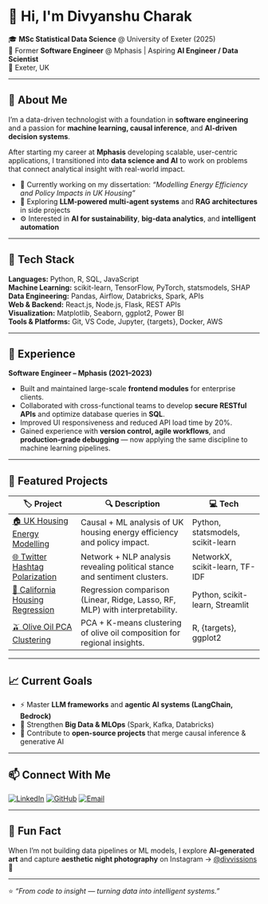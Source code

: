 # 👋 Hi, I'm Divyanshu Charak  

🎓 **MSc Statistical Data Science** @ University of Exeter (2025)  
💼 Former **Software Engineer** @ Mphasis | Aspiring **AI Engineer / Data Scientist**  
📍 Exeter, UK  

---

## 🚀 About Me

I’m a data-driven technologist with a foundation in **software engineering** and a passion for **machine learning, causal inference**, and **AI-driven decision systems**.  

After starting my career at **Mphasis** developing scalable, user-centric applications, I transitioned into **data science and AI** to work on problems that connect analytical insight with real-world impact.

- 🔬 Currently working on my dissertation: *“Modelling Energy Efficiency and Policy Impacts in UK Housing”*  
- 🧠 Exploring **LLM-powered multi-agent systems** and **RAG architectures** in side projects  
- ⚙️ Interested in **AI for sustainability**, **big-data analytics**, and **intelligent automation**

---

## 🧰 Tech Stack

**Languages:** Python, R, SQL, JavaScript  
**Machine Learning:** scikit-learn, TensorFlow, PyTorch, statsmodels, SHAP  
**Data Engineering:** Pandas, Airflow, Databricks, Spark, APIs  
**Web & Backend:** React.js, Node.js, Flask, REST APIs  
**Visualization:** Matplotlib, Seaborn, ggplot2, Power BI  
**Tools & Platforms:** Git, VS Code, Jupyter, {targets}, Docker, AWS  

---

## 💼 Experience

**Software Engineer – Mphasis (2021–2023)**  
- Built and maintained large-scale **frontend modules** for enterprise clients.  
- Collaborated with cross-functional teams to develop **secure RESTful APIs** and optimize database queries in **SQL**.  
- Improved UI responsiveness and reduced API load time by 20%.  
- Gained experience with **version control, agile workflows**, and **production-grade debugging** — now applying the same discipline to machine learning pipelines.

---

## 📂 Featured Projects

| 🏷️ Project | 🔍 Description | 💻 Tech |
|-------------|----------------|--------|
| [🏠 UK Housing Energy Modelling](https://github.com/divyanshucharak/dissertation_project) | Causal + ML analysis of UK housing energy efficiency and policy impact. | Python, statsmodels, scikit-learn |
| [🌐 Twitter Hashtag Polarization](https://github.com/divyanshucharak/twitter_polarization) | Network + NLP analysis revealing political stance and sentiment clusters. | NetworkX, scikit-learn, TF-IDF |
| [🏡 California Housing Regression](https://github.com/divyanshucharak/california_housing) | Regression comparison (Linear, Ridge, Lasso, RF, MLP) with interpretability. | Python, scikit-learn, Streamlit |
| [🫒 Olive Oil PCA Clustering](https://github.com/divyanshucharak/oliveoil_pca) | PCA + K-means clustering of olive oil composition for regional insights. | R, {targets}, ggplot2 |

---

## 📈 Current Goals
- ⚡ Master **LLM frameworks** and **agentic AI systems (LangChain, Bedrock)**  
- 🧱 Strengthen **Big Data & MLOps** (Spark, Kafka, Databricks)  
- 🧩 Contribute to **open-source projects** that merge causal inference & generative AI  

---

## 📫 Connect With Me  

[![LinkedIn](https://img.shields.io/badge/LinkedIn-blue?style=for-the-badge&logo=linkedin)](https://www.linkedin.com/in/divyanshucharak/)
[![GitHub](https://img.shields.io/badge/GitHub-grey?style=for-the-badge&logo=github)](https://github.com/divyanshucharak)
[![Email](https://img.shields.io/badge/Email-white?style=for-the-badge&logo=gmail)](mailto:divyanshucharak14@gmail.com)

---

## 🧩 Fun Fact
When I’m not building data pipelines or ML models, I explore **AI-generated art** and capture **aesthetic night photography** on Instagram → [@divvissions](https://www.instagram.com/divvissions) 🌌  

---

⭐ *“From code to insight — turning data into intelligent systems.”*
